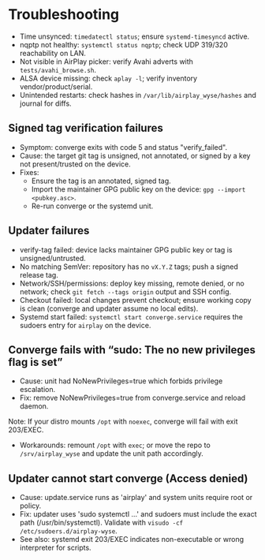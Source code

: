 # Troubleshooting

- Time unsynced: `timedatectl status`; ensure `systemd-timesyncd` active.
- nqptp not healthy: `systemctl status nqptp`; check UDP 319/320 reachability on LAN.
- Not visible in AirPlay picker: verify Avahi adverts with `tests/avahi_browse.sh`.
- ALSA device missing: check `aplay -l`; verify inventory vendor/product/serial.
- Unintended restarts: check hashes in `/var/lib/airplay_wyse/hashes` and journal for diffs.
## Signed tag verification failures

- Symptom: converge exits with code 5 and status "verify_failed".
- Cause: the target git tag is unsigned, not annotated, or signed by a key not present/trusted on the device.
- Fixes:
  - Ensure the tag is an annotated, signed tag.
  - Import the maintainer GPG public key on the device: `gpg --import <pubkey.asc>`.
  - Re-run converge or the systemd unit.

## Updater failures

- verify-tag failed: device lacks maintainer GPG public key or tag is unsigned/untrusted.
- No matching SemVer: repository has no `vX.Y.Z` tags; push a signed release tag.
- Network/SSH/permissions: deploy key missing, remote denied, or no network; check `git fetch --tags origin` output and SSH config.
- Checkout failed: local changes prevent checkout; ensure working copy is clean (converge and updater assume no local edits).
- Systemd start failed: `systemctl start converge.service` requires the sudoers entry for `airplay` on the device.

## Converge fails with “sudo: The no new privileges flag is set”
- Cause: unit had NoNewPrivileges=true which forbids privilege escalation.
- Fix: remove NoNewPrivileges=true from converge.service and reload daemon.

Note: If your distro mounts `/opt` with `noexec`, converge will fail with exit 203/EXEC.
- Workarounds: remount `/opt` with `exec`; or move the repo to `/srv/airplay_wyse` and update the unit path accordingly.

## Updater cannot start converge (Access denied)
- Cause: update.service runs as 'airplay' and system units require root or policy.
- Fix: updater uses 'sudo systemctl …' and sudoers must include the exact path (/usr/bin/systemctl). Validate with `visudo -cf /etc/sudoers.d/airplay-wyse`.
- See also: systemd exit 203/EXEC indicates non-executable or wrong interpreter for scripts.
